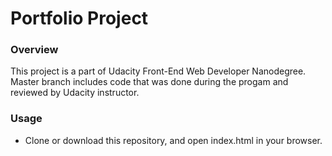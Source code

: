 Portfolio Project
=========================================
### **Overview**
This project is a part of Udacity Front-End Web Developer Nanodegree. Master branch includes code that was done during the progam and reviewed by Udacity instructor.


### **Usage**
- Clone or download this repository, and open index.html in your browser.
